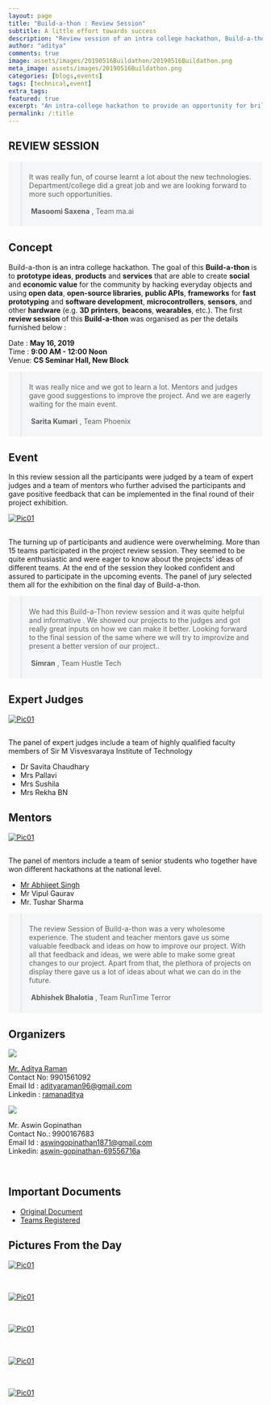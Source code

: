 ```yaml
---
layout: page
title: "Build-a-thon : Review Session"
subtitle: A little effort towards success
description: "Review session of an intra college hackathon, Build-a-thon"
author: "aditya"
comments: true
image: assets/images/20190516Buildathon/20190516Buildathon.png
meta_image: assets/images/20190516Buildathon.png
categories: [blogs,events]
tags: [technical,event]
extra_tags: 
featured: true
excerpt: "An intra-college hackathon to provide an opportunity for brilliant young talents to create their works with the help of mentors and experts."
permalink: /:title
---
```


## REVIEW SESSION

<div style="background-color:#f5f6f7;position:relative;">
<blockquote style="padding: 5px 20px 5px 15px;"><span class="icon fa-quote-left" style="font-size:2.4em;color:#7f888f;"></span><br>
<span class="begin">It</span> was really fun, of course learnt a lot about the new technologies. Department/college did a great job and we are looking forward to more such opportunities. &nbsp;
<br><br>
<span class="icon fa-minus"></span>&nbsp;<span style="font-weight: bold;">Masoomi Saxena</span> , Team ma.ai<br>
<span class="icon fa-quote-right" style="position: absolute;font-size:2.4em;right:15px;bottom:0;color:#7f888f;"></span>
<br>
</blockquote>
</div>

## Concept

<span class="begin">B</span>uild-a-thon is an intra college hackathon. The goal of this **Build-a-thon** is to **prototype ideas**, **products** and **services** that are able to create **social** and **economic value** for the community by hacking everyday objects and using **open data**, **open-source libraries**, **public APIs**, **frameworks** for **fast prototyping** and **software development**, **microcontrollers**, **sensors**, and other **hardware** (e.g. **3D printers**, **beacons**, **wearables**, etc.).
The first **review session** of this **Build-a-thon** was organised as per the details furnished below : 

Date : **May 16, 2019**<br>
Time : **9:00 AM - 12:00 Noon**<br>
Venue: **CS Seminar Hall, New Block**
 
<div style="background-color:#f5f6f7;position:relative;">
<blockquote style="padding: 5px 20px 5px 15px;"><span class="icon fa-quote-left" style="font-size:2.4em;color:#7f888f;"></span><br>
<span class="begin">It</span> was really nice and we got to learn a lot. Mentors and judges gave good suggestions to improve the project. And we are eagerly waiting for the main event. &nbsp;
<br><br>
<span class="icon fa-minus"></span>&nbsp;<span style="font-weight: bold;">Sarita Kumari</span> , Team Phoenix<br>
<span class="icon fa-quote-right" style="position: absolute;font-size:2.4em;right:15px;bottom:0;color:#7f888f;"></span>
<br>
</blockquote>
</div>

## Event

<p><span class="begin">I</span>n this review session all the participants were judged by a team of expert judges and a team of mentors who further advised the participants and gave positive feedback that can be implemented in the final round of their project exhibition.</p>

<div class="12u 12u$(small)">
<article class="thumb" style="height:auto;width:auto;margin:">
	<a href="/assets/images/20190516Buildathon/IMG_20190516_101641465_HDR.jpg" class="image main"><img src="/assets/images/20190516Buildathon/IMG_20190516_101641465_HDR.jpg" alt="Pic01" /></a>
	<h2></h2>
	<p></p>
</article>
</div>

<p>The turning up of participants and audience were overwhelming. More than 15 teams participated in the project review session. They seemed to be quite enthusiastic and were eager to know about the projects’ ideas of different teams. At the end of the session they looked confident and assured to participate in the upcoming events. 
The panel of jury selected them all for the exhibition on the final day of Build-a-thon.</p>

<div style="background-color:#f5f6f7;position:relative;">
<blockquote style="padding: 5px 20px 5px 15px;"><span class="icon fa-quote-left" style="font-size:2.4em;color:#7f888f;"></span><br>
<span class="begin">We</span> had this Build-a-Thon review session and it was quite helpful and informative . We showed our projects to the judges and got really great inputs on how we can make it better. Looking forward to the final session of the same where we will try to improvize and present a better version of our project.. &nbsp;
<br><br>
<span class="icon fa-minus"></span>&nbsp;<span style="font-weight: bold;">Simran</span> , Team Hustle Tech<br>
<span class="icon fa-quote-right" style="position: absolute;font-size:2.4em;right:15px;bottom:0;color:#7f888f;"></span>
<br>
</blockquote>
</div>

## Expert Judges

<div class="12u 12u$(small)">
<article class="thumb" style="height:auto;width:auto;margin:">
	<a href="/assets/images/20190516Buildathon/WhatsApp Image 2019-05-17 at 11.50.37 AM.jpeg" class="image main"><img src="/assets/images/20190516Buildathon/WhatsApp Image 2019-05-17 at 11.50.37 AM.jpeg" alt="Pic01" /></a>
	<h2></h2>
	<p></p>
</article>
</div>

The panel of expert judges include a team of highly qualified faculty members of Sir M Visvesvaraya Institute of Technology

- Dr Savita Chaudhary <br>
- Mrs Pallavi<br>
- Mrs Sushila<br>
- Mrs Rekha BN

## Mentors

<div class="12u 12u$(small)">
<article class="thumb" style="height:auto;width:auto;margin:">
	<a href="/assets/images/20190516Buildathon/IMG_20190516_110437845_HDR.jpg" class="image main"><img src="/assets/images/20190516Buildathon/IMG_20190516_110437845_HDR.jpg" alt="Pic01" /></a>
	<h2></h2>
	<p></p>
</article>
</div>

The panel of mentors include a team of senior students who together have won different hackathons at the national level.

- [Mr Abhijeet Singh](https://www.absingh.com)
- Mr Vipul Gaurav
- Mr. Tushar Sharma

<div style="background-color:#f5f6f7;position:relative;">
<blockquote style="padding: 5px 20px 5px 15px;"><span class="icon fa-quote-left" style="font-size:2.4em;color:#7f888f;"></span><br>
<span class="begin">T</span>he review Session of  Build-a-thon was a very wholesome experience. The student and teacher mentors gave us some valuable feedback and ideas on how to improve our project. With all that feedback and ideas, we were able to make some great changes to our project. Apart from that, the plethora of projects on display there gave us a lot of ideas about what we can do in the future. &nbsp;
<br><br>
<span class="icon fa-minus"></span>&nbsp;<span style="font-weight: bold;">Abhishek Bhalotia</span> , Team RunTime Terror<br>
<span class="icon fa-quote-right" style="position: absolute;font-size:2.4em;right:15px;bottom:0;color:#7f888f;"></span>
<br>
</blockquote>
</div>

## Organizers

<div class="box alt">
	<div class="row 50% uniform">
<article>
<span class="image left"><img src="{{ '/assets/images/aditya_r.jpeg' | absolute_url }}" /></span>

<a href="https://ramanaditya.github.io/">Mr. Aditya Raman</a><br>
Contact No: 9901561092<br>
Email Id : adityaraman96@gmail.com<br>
Linkedin : <a href="https://www.linkedin.com/in/ramanaditya/">ramanaditya</a><br>
</article>
<article>
<span class="image left"><img src="https://avatars0.githubusercontent.com/u/40236624?s=400&v=4" /></span>

<a>Mr. Aswin Gopinathan</a><br>
Contact No.: 9900167683<br>
Email Id :  aswingopinathan1871@gmail.com <br>
Linkedin: <a href="https://www.linkedin.com/in/aswin-gopinathan-69556716a">aswin-gopinathan-69556716a</a>
</article>
</div>
</div><br>

## Important Documents
- [Original Document](http://ramanaditya.github.io/blogs/events/Build-a-thon)
- [Teams Registered](https://docs.google.com/spreadsheets/d/1iKFGWpkVjJmRlkBlmT0P3Lk6Z1IwL0tQbWyPrgXDT20/edit?usp=sharing)

## Pictures From the Day
<div class="row">
<div class="6u 12u$(small)">
<article class="thumb" style="height:auto;width:auto;margin:">
	<a href="/assets/images/20190516Buildathon/IMG_20190516_104158206_HDR.jpg" class="image main"><img src="/assets/images/20190516Buildathon/IMG_20190516_104158206_HDR.jpg" alt="Pic01" /></a>
	<h2></h2>
	<p></p>
</article>
</div><div class="show-mobile"><br></div>
<div class="6u 12u$(small)">
<article class="thumb" style="height:auto;width:auto;margin:">
	<a href="/assets/images/20190516Buildathon/IMG_20190516_113703829.jpg" class="image main"><img src="/assets/images/20190516Buildathon/IMG_20190516_113703829.jpg" alt="Pic01" /></a>
	<h2></h2>
	<p></p>
</article>
</div><div class="show-mobile"><br></div>
<div class="6u 12u$(small)">
<article class="thumb" style="height:auto;width:auto;margin:">
	<a href="/assets/images/20190516Buildathon/IMG_20190516_113730567_HDR.jpg" class="image main"><img src="/assets/images/20190516Buildathon/IMG_20190516_113730567_HDR.jpg" alt="Pic01" /></a>
	<h2></h2>
	<p></p>
</article>
</div><div class="show-mobile"><br></div>
<div class="6u 12u$(small)">
<article class="thumb" style="height:auto;width:auto;margin:">
	<a href="/assets/images/20190516Buildathon/IMG_20190516_115727498_HDR.jpg" class="image main"><img src="/assets/images/20190516Buildathon/IMG_20190516_115727498_HDR.jpg" alt="Pic01" /></a>
	<h2></h2>
	<p></p>
</article>
</div><div class="show-mobile"><br></div>
<div class="12u 12u$(small)">
<article class="thumb" style="height:auto;width:auto;margin:">
	<a href="/assets/images/20190516Buildathon/WhatsApp Image 2019-05-16 at 12.42.31 PM.jpeg" class="image main"><img src="/assets/images/20190516Buildathon/WhatsApp Image 2019-05-16 at 12.42.31 PM.jpeg" alt="Pic01" /></a>
	<h2></h2>
	<p></p>
</article>
</div>
</div>